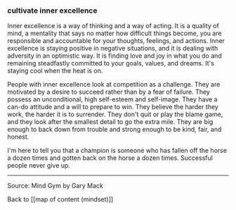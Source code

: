 ### cultivate inner excellence

Inner excellence is a way of thinking and a way of acting. It is a quality of mind, a mentality that says no matter how difficult things become, you are responsible and accountable for your thoughts, feelings, and actions. Inner excellence is staying positive in negative situations, and it is dealing with adversity in an optimistic way. It is finding love and joy in what you do and remaining steadfastly committed to your goals, values, and dreams. It's staying cool when the heat is on.

People with inner excellence look at competition as a challenge. They are motivated by a desire to succeed rather than by a fear of failure. They possess an unconditional, high self-esteem and self-image. They have a can-do attitude and a will to prepare to win. They believe the harder they work, the harder it is to surrender. They don't quit or play the blame game, and they look after the smallest detail to go the extra mile. They are big enough to back down from trouble and strong enough to be kind, fair, and honest.

I'm here to tell you that a champion is someone who has fallen off the horse a dozen times and gotten back on the horse a dozen times. Successful people never give up.

---

Source: Mind Gym by Gary Mack

Back to [[map of content (mindset)]]